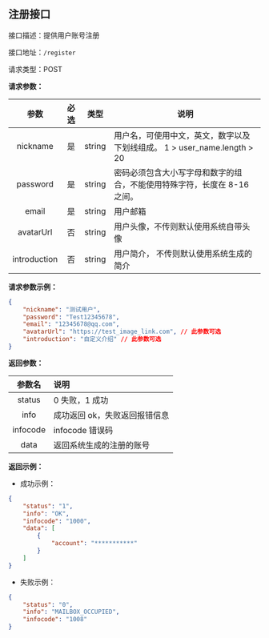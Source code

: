 ## 注册接口 <Badge type="info" text="鉴权接口" />

接口描述：提供用户账号注册

接口地址：`/register`

请求类型：POST

**请求参数：**

|     参数     | 必选 |  类型  | 说明                                                                     |
| :----------: | :--: | :----: | ------------------------------------------------------------------------ |
|   nickname   |  是  | string | 用户名，可使用中文，英文，数字以及下划线组成。 1 > user_name.length > 20 |
|   password   |  是  | string | 密码必须包含大小写字母和数字的组合，不能使用特殊字符，长度在 8-16 之间。 |
|    email     |  是  | string | 用户邮箱                                                                 |
|  avatarUrl   |  否  | string | 用户头像，不传则默认使用系统自带头像                                     |
| introduction |  否  | string | 用户简介， 不传则默认使用系统生成的简介                                  |

**请求参数示例：**

```json
{
	"nickname": "测试用户",
	"password": "Test12345678",
	"email": "12345678@qq.com",
	"avatarUrl": "https://test_image_link.com", // 此参数可选
	"introduction": "自定义介绍" // 此参数可选
}
```

**返回参数：**

|  参数名  | 说明                          |
| :------: | :---------------------------- |
|  status  | 0 失败，1 成功                |
|   info   | 成功返回 ok，失败返回报错信息 |
| infocode | infocode 错误码               |
|   data   | 返回系统生成的注册的账号      |

**返回示例：**

- 成功示例：

```json
{
	"status": "1",
	"info": "OK",
	"infocode": "1000",
	"data": [
		{
			"account": "***********"
		}
	]
}
```

- 失败示例：

```json
{
	"status": "0",
	"info": "MAILBOX_OCCUPIED",
	"infocode": "1008"
}
```
